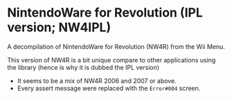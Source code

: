 # NintendoWare for Revolution (IPL version; NW4IPL)
A decompilation of NintendoWare for Revolution (NW4R) from the Wii Menu.   
   
This version of NW4R is a bit unique compare to other applications using the library (hence is why it is dubbed the IPL version)
- It seems to be a mix of NW4R 2006 and 2007 or above.
- Every assert message were replaced with the `Error#004` screen.


